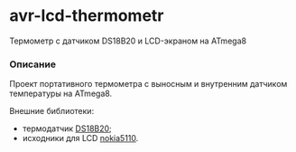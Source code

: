 # avr-lcd-thermometr
Термометр с датчиком DS18B20 и LCD-экраном на ATmega8

### Описание
Проект портативного термометра с выносным и внутренним датчиком температуры на ATmega8.

Внешние библиотеки:
- термодатчик [DS18B20](https://github.com/positronic57/DS18S20Library);
- исходники для LCD [nokia5110](http://4a4ik.blogspot.com/2014/07/nokia-5110-lcd.html).
